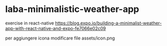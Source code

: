 # laba-minimalistic-weather-app

exercise in react-native 
https://blog.expo.io/building-a-minimalist-weather-app-with-react-native-and-expo-fe7066e02c09

per aggiungere icona modificare file assets/icon.png